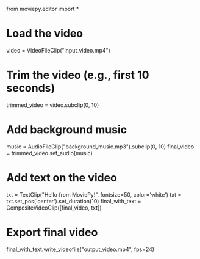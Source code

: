 from moviepy.editor import *

# Load the video
video = VideoFileClip("input_video.mp4")

# Trim the video (e.g., first 10 seconds)
trimmed_video = video.subclip(0, 10)

# Add background music
music = AudioFileClip("background_music.mp3").subclip(0, 10)
final_video = trimmed_video.set_audio(music)

# Add text on the video
txt = TextClip("Hello from MoviePy!", fontsize=50, color='white')
txt = txt.set_pos('center').set_duration(10)
final_with_text = CompositeVideoClip([final_video, txt])

# Export final video
final_with_text.write_videofile("output_video.mp4", fps=24)
